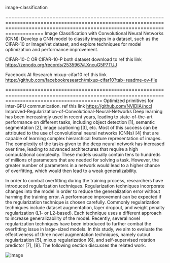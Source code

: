 image-classification 

===============================================================================================================================================================================
Image Classification with Convolutional Neural Networks (CNN): Develop a CNN model to classify images in a dataset, such as the CIFAR-10 or ImageNet dataset, and explore techniques for model optimization and performance improvement.

CIFAR-10-C OR CIFAR-10-P both dataset download to ref this link https://zenodo.org/records/2535967#.XncuG5P7TUJ

Facebook AI Research mixup-cifar10 ref this link https://github.com/facebookresearch/mixup-cifar10?tab=readme-ov-file



=============================================================================================================================================
Optimized primitives for inter-GPU communication. ref this link https://github.com/NVIDIA/nccl
Improved-Regularization-of-Convolutional-Neural-Networks Deep learning has been increasingly used in recent years, leading to state-of-the-art performance on different tasks, including object detection [1], semantic segmentation [2], image captioning [3], etc. Most of this success can be attributed to the use of convolutional neural networks (CNNs) [4] that are capable of learning complex hierarchical feature representation of images. The complexity of the tasks given to the deep neural network has increased over time, leading to advanced architectures that require a high computational complexity. These models usually contain tens to hundreds of millions of parameters that are needed for solving a task. However, the greater number of parameters in a network would lead to a higher chance of overfitting, which would then lead to a weak generalizability.

In order to combat overfitting during the training process, researchers have introduced regularization techniques. Regularization techniques incorporate changes into the model in order to reduce the generalization error without harming the training error. A performance improvement can be expected if the regularization technique is chosen carefully. Commonly regularization techniques include dataset augmentation, layer dropout, and weight penalty regularization (L1- or L2-based). Each technique uses a different approach to increase generalizability of the model. Recently, several novel regularization techniques have been introduced to further combat the overfitting issue in large-sized models. In this study, we aim to evaluate the effectiveness of three novel augmentation techniques, namely cutout regularization [5], mixup regularization [6], and self-supervised rotation predictor [7], [8]. The following section discusses the related work.



![image](https://github.com/anoopgupta3819/image-classification/assets/115916305/578e949e-0a2b-4450-ba1e-ead8dbca57f1)
